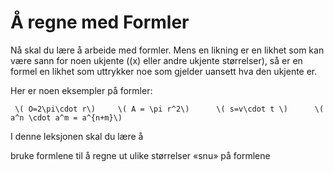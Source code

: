# Å regne med Formler

Nå skal du lære å arbeide med formler. Mens en likning er en likhet som kan være sann for noen ukjente (\(x\) eller andre ukjente størrelser), så er en formel en likhet som uttrykker noe som gjelder uansett hva den ukjente er. 

Her er noen eksempler på formler:

     \( O=2\pi\cdot r\)     \( A = \pi r^2\)      \( s=v\cdot t \)      \( a^n \cdot a^m = a^{n+m}\) 

I denne leksjonen skal du lære å 

bruke formlene til å regne ut ulike størrelser
«snu» på formlene